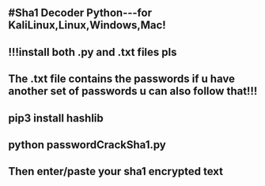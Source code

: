 #Sha1 Decoder Python---for KaliLinux,Linux,Windows,Mac!
----------------------------------------
!!!install both .py and .txt files pls
---------------------------------------
The .txt file contains the passwords if u have another set of passwords u can also follow that!!! 
-----------
pip3 install hashlib
-------------------------
python passwordCrackSha1.py
------
Then enter/paste your sha1 encrypted text
-
